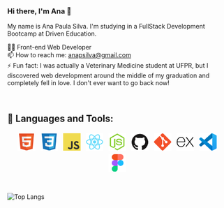 ### Hi there, I'm Ana 👋

<!--
**anapsv/anapsv** is a ✨ _special_ ✨ repository because its `README.md` (this file) appears on your GitHub profile.

Here are some ideas to get you started:

- 🔭 I’m currently working on ...
- 🌱 I’m currently learning ...
- 👯 I’m looking to collaborate on ...
- 🤔 I’m looking for help with ...
- 💬 Ask me about ...
- 📫 How to reach me: ...
- 😄 Pronouns: ...
- ⚡ Fun fact: ...
-->

My name is Ana Paula Silva. I'm studying in a FullStack Development Bootcamp at Driven Education.

👨‍💻 Front-end Web Developer<br/>
📫 How to reach me: anapsilva@gmail.com<br/>
⚡ Fun fact: I was actually a Veterinary Medicine student at UFPR, but I discovered web development around the middle of my graduation and completely fell in love. I don't ever want to go back now!

<br/>

## 🧰 Languages and Tools:
<p align="center">
<img src="https://raw.githubusercontent.com/devicons/devicon/master/icons/html5/html5-original.svg" height="40" style="vertical-align:top; margin:4px"/>
<img src="https://raw.githubusercontent.com/devicons/devicon/master/icons/css3/css3-original.svg" height="40" style="vertical-align:top; margin:4px"/>
<img src="https://raw.githubusercontent.com/github/explore/80688e429a7d4ef2fca1e82350fe8e3517d3494d/topics/javascript/javascript.png" alt="Javascript" height="40" style="vertical-align:top; margin:4px">
<img src="https://raw.githubusercontent.com/devicons/devicon/master/icons/react/react-original.svg" height="40" style="vertical-align:top; margin:4px"/>
<img src="https://raw.githubusercontent.com/devicons/devicon/master/icons/nodejs/nodejs-original.svg" height="40" style="vertical-align:top; margin:4px"/>
<img src="https://raw.githubusercontent.com/devicons/devicon/master/icons/github/github-original.svg" height="40" style="vertical-align:top; margin:4px"/>
<img src="https://raw.githubusercontent.com/devicons/devicon/master/icons/git/git-original.svg" height="40" style="vertical-align:top; margin:4px"/>
<img src="https://raw.githubusercontent.com/devicons/devicon/master/icons/express/express-original.svg" height="40" style="vertical-align:top; margin:4px"/>
<img src="https://raw.githubusercontent.com/github/explore/80688e429a7d4ef2fca1e82350fe8e3517d3494d/topics/visual-studio-code/visual-studio-code.png" alt="VS Code" height="40" style="vertical-align:top; margin:4px">
<img src="https://raw.githubusercontent.com/devicons/devicon/master/icons/figma/figma-original.svg" height="40" style="vertical-align:top; margin:4px"/>
</p>

<br/>

![Top Langs](https://github-readme-stats.vercel.app/api/top-langs/?username=anapsv&theme=tokyonight)
